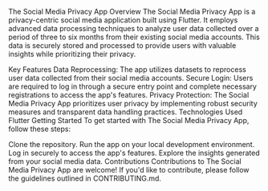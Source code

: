 The Social Media Privacy App
Overview
The Social Media Privacy App is a privacy-centric social media application built using Flutter. It employs advanced data processing techniques to analyze user data collected over a period of three to six months from their existing social media accounts. This data is securely stored and processed to provide users with valuable insights while prioritizing their privacy.

Key Features
Data Reprocessing: The app utilizes datasets to reprocess user data collected from their social media accounts.
Secure Login: Users are required to log in through a secure entry point and complete necessary registrations to access the app's features.
Privacy Protection: The Social Media Privacy App prioritizes user privacy by implementing robust security measures and transparent data handling practices.
Technologies Used
Flutter
Getting Started
To get started with The Social Media Privacy App, follow these steps:

Clone the repository.
Run the app on your local development environment.
Log in securely to access the app's features.
Explore the insights generated from your social media data.
Contributions
Contributions to The Social Media Privacy App are welcome! If you'd like to contribute, please follow the guidelines outlined in CONTRIBUTING.md.
